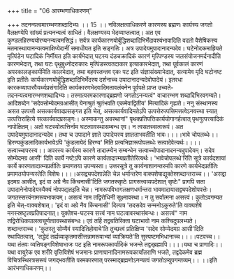 +++
title = "06 आरम्भणाधिकरणम्"

+++
तदनन्यत्वमारम्भणशब्दादिभ्यः ।। 15 ।। नविलक्षत्वाधिकरणे कारणस्य ब्रह्मणः कार्यस्य जगतो वैलक्षण्येपि सांख्यं प्रत्यनन्यत्वं साधितं। वैलक्षण्यस्य भेदव्याप्तत्वात्। अत एव कुण्डलहिरण्ययोरप्यनन्यत्वमसिद्धं। सर्वत्र कार्यकारणयोर्बुद्धिशब्दादिभिर्भेदावश्यंभावादिति वदतो वैशेषिकस्य मतमास्थायानन्यत्वमाक्षिप्येदानीं समाधीयत इति सङ्गतिः। अत्र उपादेयमुपादानादन्यदेव। घटेनोदकमाह्रियते मृत्पिंडेन घटादिकं निर्मीयत इति कार्यभेदात् घटस्य दंडचक्रादिकं कारणं मृत्पिण्डस्य जलसंयोजनमर्दनादीति कारणभेदात्, तथा घटः पृथुबुध्नोदराकारः मृत्पिंडस्त्वतदाकार इत्याकारभेदात्, तथा पूर्वकालं कारणं अपरकालङ्कार्यमिति कालभेदात्, तथा बहवस्तन्तव एकः पट इति संज्ञासंख्याभेदात्, सत्यामेव मृदि घटोनष्ट इति प्रतीतेः कार्यकारणयोर्बुद्धिशब्दादिभिर्भेदस्य दर्शनाच्च उपादानादन्यदेवोपादेयं। इतरधा कारकव्यापारवैयर्थ्यप्रसंगादिति कार्यकारणभेदवादिमतावलंबनेन पूर्वपक्षे प्राप्त उच्यते- तदनन्यत्वमारम्भणशब्दादिभ्यः। तस्मात्परमकारणाद्ब्रह्मणो जगतोऽनन्यत्वं" वाचारम्भण शब्दादिभिरवगम्यते। आदिशब्देन 'सदेवसोम्येदमग्रआसीत् येनाश्रुतं श्रुतंभवति एकमेवाद्वितीय' मित्यादिकं गृह्यते। ननु संस्थानस्य असत उत्पत्तौ असत्कार्यवादप्रसङ्गत इति चेत्, असत्कार्यवादिमतेऽपि उत्पत्तेरुत्पत्तिमत्तत्वेऽनवस्था स्यात् उत्पत्तिराहित्ये सत्कार्यवादप्रसङ्गः। अस्माकन्तु अवस्थानां" पृथक्प्रतिपत्तिकार्ययोगानर्हत्वात् पृथगुत्पत्त्यादिकं नापोक्षितम्। अतो घटस्योत्पत्तिर्नाम घटत्वावस्थासम्बन्ध एव। न त्वसतस्सत्वरूपं। अत उपादेयमुपादानादन्यदेव। तथा च उपादाने ज्ञाते उपादेयस्य ज्ञातताभवतीति भावः।।।।भावे चोपलब्धेः।। हिरण्यकुंडलादिकार्यभावेऽपि 'कुंडलायेदं हिरण्य' मिति प्रत्यभिज्ञारूपोपलब्धेः सत्वादेवेत्यर्थः।।।।सत्वाच्चापरस्य।। अपरस्य कार्यस्य कारणे तादात्म्येन सम्बन्धेन सत्वाच्चोपादानादनन्यदुपादेयम्। सदेव सोम्येदमग्र आसी' दिति कार्ये नष्टेऽपि कारणे कार्यतादात्म्यप्रतीतेरित्यर्थः। 'भावेचोपलब्धे'रिति सूत्रे कार्यदशायां कार्ये कारणतादात्म्यप्रतीतिः प्रमाणतया उपन्यस्ता। उत्तरसूत्रे तु कार्यनाशानन्तरमपि कारणे कार्यभेदप्रतीतिः प्रमामतयोपन्यस्तेति विशेषः।।।।असद्व्यपदेशान्नेति चेन्न धर्मान्तरेण वाक्यशेषाद्युक्तेश्शब्दान्तराच्च।। 'असद्वा इदमग्र आसीत्, इदं वा अग्रे नैव किंचनासी'दिति जगतस्सृष्टेः प्रागसत्त्वव्यपदेशात् सृष्टेः" प्रागपि सता उपादानेनोपादेयस्यैक्यं नोपपद्यतइति चेन्न। नामरूपविभागलक्षणधर्मान्तरा भावमादायासद्व्यपदेशोपपत्तेः। जगतस्सत्त्वंनामरूपभाक्त्वम्। असत्वं नाम तद्विरोधिनी सूक्ष्मावस्था। न तु सर्वात्मना असत्त्वं। कुतोऽवगम्यत इति चेत्-वाक्यशेषात्। 'इदं वा अग्रे नैव किंचनासी' दित्यत्र 'तदसदेव सन्मनोऽकुरुते'ति वाक्यशेषे मनस्स्रष्टृत्वप्रतिपादनात्। युक्तेश्च-घटस्य सत्त्वं नाम घटत्वावस्थासंबन्धः। असत्त्वं" नाम तद्विरोधिकपालत्वचूर्णत्वावस्थासंबन्धः। एवं तर्हि तद्व्यतिरिक्ता घटाभावो नाम कश्चिदुपलभ्यते। शब्दान्तराच्च। 'कुतस्तु सोम्यैवं स्यादितिहोवाचे'ति तुच्छत्वं प्रतिक्षिप्य 'सदेव सोम्येदमग्र आसी'दिति स्थापितत्वात्, 'तद्धेदं तर्ह्यव्याकृतमासीत्तन्नामरूपाभ्यां व्याक्रियते'ति सुस्पष्टमभिधानाच्च।।।।पटवच्च।। यथा तंतवः व्यतिषङ्गविशेषाभाजः पट इति नामरूपकार्यादिकं भजन्ते तद्वद्ब्रह्मापि।।।।यथा च प्राणादिः।। यथा वायुरेक एव शरीरे वृत्तिविशेषं भजमानः प्राणापानादिनामरूपकार्यांतराणि भजते, तद्वदेकमेव ब्रह्म विचित्रस्थिरत्रसरूपं जगद्भवतीति परमकारणात् परस्माद्ब्रह्मणोऽनन्यत्वं जगतोऽप्युपगन्तव्यम्।। ।।इति आरंभणाधिकरणम्।।